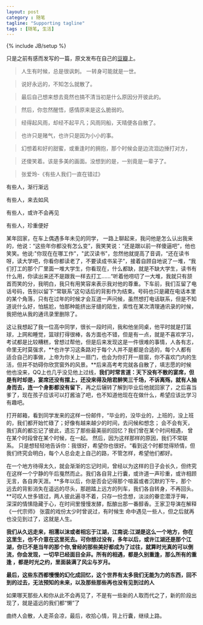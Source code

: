 ```yaml
---
layout: post
category : 随笔
tagline: "Supporting tagline"
tags : [随笔, 生活]
---
```

{% include JB/setup %}

只是之前有感而发写的一篇，原文发布在自己的[豆瓣](http://www.douban.com/note/295698799/)上。



> 人生有时候，总是很讽刺。 一转身可能就是一世。　　


> 说好永远的，不知怎么就散了。


> 最后自己想来想去竟然也搞不清当初是什么原因分开彼此的。



> 然后，你忽然醒悟，感情原来是这么脆弱的。


> 经得起风雨，却经不起平凡；风雨同船，天晴便各自散了。


> 也许只是赌气，也许只是因为小小的事。


> 幻想着和好的甜蜜，或重逢时的拥抱，那个时候会是边流泪边捶打对方，

> 还傻笑着。该是多美的画面。没想到的是，一别竟是一辈子了。


> 张爱玲-《有些人我们一直在错过》


有些人，渐行渐远

有些人，来去如风

有些人，或许不会再见

有些人，珍重便好

某年回家，在车上偶遇多年未见的同学， 一路上聊起来，我问他是怎么认出我来的，他说：“这些年你都没有怎么变”，我笑笑说：“还是跟以前一样傻逼吧”，他也笑笑。他说:"你现在在哪工作"，"武汉读书"，忽然他就提高了音调，“还在读书呀，读大学吧，你看你都读老了，不要读成书呆子”，接着自顾自地说了一堆，“我们打工的那个厂里面一堆大学生，你看现在，什么都缺，就是不缺大学生，读书有什么用，你读出来还不是跟我一样去打工……“听着他唠叨了一大堆，我就只有颔首而笑的分，我明白，我只有用笑容来表示我对他的尊重。下车前，我们互留了电话号码，告别以留下“常联系”这句话后的背影作为结束。号码也只是藏在电话本里的某个角落，只有在过年的时候才会互道一声问候，虽然想打电话联系，但是不知道说什么好，怕尴尬，怕那种能挤出牙缝的陌生，索性在某次清理通讯录的时候，我把他从我的通讯录里删除了。

这让我想起了我一位高中同学，很长一段时间，我和他坐同桌，他平时就是打篮球，上网和睡觉，篮球打得很棒，各方面也不错，但是有一点，就是不喜欢学习，考试都是比较糟糕，曾想过帮他，但是后来发现这是一件很难的事情，人各有志，命里无时莫强求，**也许学习这条路对于每个人并不是都是合适的，每个人都有适合自己的事做，上帝为你关上一扇门，也会为你打开一扇窗，你不喜欢门内的生活，但并不妨碍你欣赏窗外的风景。**后来高考考完就各自散了，填志愿的时候他也没来，QQ上也几乎没见他上过线，**我们时常言道：天下没有不散的宴席，但是有时却是，宴席还没有摆上，还没来得及陪君醉笑三千场，不诉离殇，就有人抽身而去，连一个身影都没有留下**，再之后辗转了解到毕业后他就回家了，之后喜当爹了，现在孩子应该可以打酱油了吧，也不知道他现在在做什么，希望应该比学习有趣吧。

打开邮箱，看到同学发来的这样一份邮件，“毕业的，没毕业的，上班的，没上班的，我们都开始忙碌了；好像有越来越少的时间，去问候和想念； 会不会有天，我们真的都忘记了彼此，遗忘了那些最美丽的回忆？我们曾在某个时间相遇， 曾在某个时段曾在某个时候，在一起。 然后，因为这样那样的原因，我们不常联系。 只是想轻轻地告诉你：我很好，希望你也很好。“看到这个时都觉得矫情，但我们终究会明白，每个人总会走上自己的路，不管怎样，希望他们都好。

在一个地方待得太久，就会渐渐的忘记时间，曾经以为这样的日子会长久，但终究在这样一个宁静的午后戛然而止。我们各自背上行囊，或许道一声珍重，或许相顾无言，各自奔天涯。**多年以后，你是否会记得那个喧嚣或者沉默的下午，那个远去的背影消失在遥远的尽头，那趟踏上远方的列车，我们各自转身，不再回头。**可叹人世多错过，两人彼此遍寻不着，只存一份念想，淡淡的眷恋潜浮于眸，深深的情愫隐藏于心，在时间里慢慢发酵，酝酿出那一番醇香。王家卫导演在解释《一代宗师》 张震的戏份太少时曾说过，有时候生 命中遇见一些人，但之后就再也没见到过了，这就是人生。

**我们从久远走来，相濡以沫或者相忘于江湖，江南说:江湖是这么一个地方，你在这里生，也不介意在这里死去。可你想过没有，多年以后，或许江湖还是那个江湖，你已不是当年的那个你,曾经的那些美好都成为了过往，就算时光真的可以倒流，你会发现，一切早已经面目全非。所有的相遇，都是久别重逢，那么所有的重逢 ，都是时光之约，里面装满了风尘与岁月。**

**最后，这些东西都慢慢的幻化成回忆，这个世界有太多我们无能为力的东西，回不到的过去，无法预知的未来，以及那些那些再也没有见到过的人**

如果哪天那些人和你从此不会再见了，不是有一些新的人取而代之了，新的阶段出现了，就是遥远的我们都“懒”了

曲终人会散，人走茶会凉，最后，收拾心情，背上行囊，继续上路。




